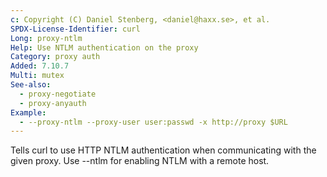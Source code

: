 ```yaml
---
c: Copyright (C) Daniel Stenberg, <daniel@haxx.se>, et al.
SPDX-License-Identifier: curl
Long: proxy-ntlm
Help: Use NTLM authentication on the proxy
Category: proxy auth
Added: 7.10.7
Multi: mutex
See-also:
  - proxy-negotiate
  - proxy-anyauth
Example:
  - --proxy-ntlm --proxy-user user:passwd -x http://proxy $URL
---
```


Tells curl to use HTTP NTLM authentication when communicating with the given
proxy. Use --ntlm for enabling NTLM with a remote host.
